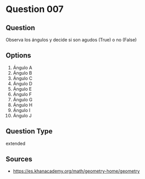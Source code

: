 # Question 007

## Question
Observa los ángulos y decide si son agudos (True) o no (False)

## Options
1. Ángulo A
2. Ángulo B
3. Ángulo C
4. Ángulo D
5. Ángulo E
6. Ángulo F
7. Ángulo G
8. Ángulo H
9. Ángulo I
10. Ángulo J

## Question Type
extended

## Sources
- https://es.khanacademy.org/math/geometry-home/geometry